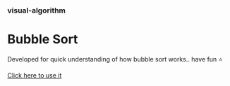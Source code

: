 ### visual-algorithm

# Bubble Sort

Developed for quick understanding of how bubble sort works.. have fun ⭐️

<a href="https://htmlpreview.github.io/?https://github.com/vivek-vijayan/visual-algorithm/blob/main/BubbleSort/algo.html"> Click here to use it </a>
